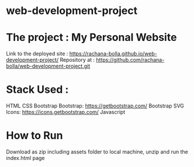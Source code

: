 # web-development-project

# The project : My Personal Website

Link to the deployed site   :  https://rachana-bolla.github.io/web-development-project/
Repository at               :  https://github.com/rachana-bolla/web-development-project.git

# Stack Used :
  HTML
  CSS 
  Bootstrap	Bootstrap: https://getbootstrap.com/
  Bootstrap SVG Icons: https://icons.getbootstrap.com/
  Javascript
  
  
  # How to Run
  Download as zip including assets folder to local machine, unzip and run the index.html page
  
  
